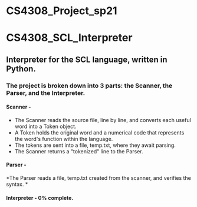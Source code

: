 # CS4308_Project_sp21

# CS4308_SCL_Interpreter
## Interpreter for the SCL language, written in Python. 

### The project is broken down into 3 parts: the Scanner, the Parser, and the Interpreter. 

#### Scanner - 
* The Scanner reads the source file, line by line, and converts each useful word into a Token object.
* A Token holds the original word and a numerical code that represents the word's function within the language.
* The tokens are sent into a file, temp.txt, where they await parsing.
* The Scanner returns a "tokenized" line to the Parser.

#### Parser -
*The Parser reads a file, temp.txt created from the scanner, and verifies the syntax.
*

#### Interpreter - 0% complete.

